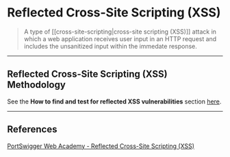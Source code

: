 # Reflected Cross-Site Scripting (XSS)

> A type of [[cross-site-scripting|cross-site scripting (XSS)]] attack in which a web application receives user input in an HTTP request and includes the unsanitized input within the immedate response.

---

## Reflected Cross-Site Scripting (XSS) Methodology

See the **How to find and test for reflected XSS vulnerabilities** section [here](https://portswigger.net/web-security/cross-site-scripting/reflected).

---

## References

[PortSwigger Web Academy - Reflected Cross-Site Scripting (XSS)](https://portswigger.net/web-security/cross-site-scripting/reflected)
